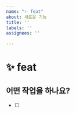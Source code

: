```yaml
---
name: "✨ feat"
about: 새로운 기능
title: ''
labels: ''
assignees: ''

---
```


# ✨ feat

## 어떤 작업을 하나요?
- [ ]
